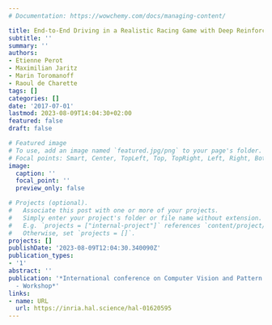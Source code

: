 ```yaml
---
# Documentation: https://wowchemy.com/docs/managing-content/

title: End-to-End Driving in a Realistic Racing Game with Deep Reinforcement Learning
subtitle: ''
summary: ''
authors:
- Etienne Perot
- Maximilian Jaritz
- Marin Toromanoff
- Raoul de Charette
tags: []
categories: []
date: '2017-07-01'
lastmod: 2023-08-09T14:04:30+02:00
featured: false
draft: false

# Featured image
# To use, add an image named `featured.jpg/png` to your page's folder.
# Focal points: Smart, Center, TopLeft, Top, TopRight, Left, Right, BottomLeft, Bottom, BottomRight.
image:
  caption: ''
  focal_point: ''
  preview_only: false

# Projects (optional).
#   Associate this post with one or more of your projects.
#   Simply enter your project's folder or file name without extension.
#   E.g. `projects = ["internal-project"]` references `content/project/deep-learning/index.md`.
#   Otherwise, set `projects = []`.
projects: []
publishDate: '2023-08-09T12:04:30.340090Z'
publication_types:
- '1'
abstract: ''
publication: '*International conference on Computer Vision and Pattern Recognition
  - Workshop*'
links:
- name: URL
  url: https://inria.hal.science/hal-01620595
---
```


